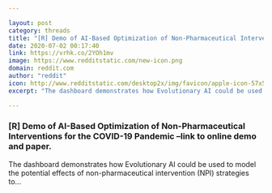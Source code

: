 ```yaml
---

layout: post
category: threads
title: "[R] Demo of AI-Based Optimization of Non-Pharmaceutical Interventions for the COVID-19 Pandemic –link to online demo and paper."
date: 2020-07-02 00:17:40
link: https://vrhk.co/2YOh1mv
image: https://www.redditstatic.com/new-icon.png
domain: reddit.com
author: "reddit"
icon: http://www.redditstatic.com/desktop2x/img/favicon/apple-icon-57x57.png
excerpt: "The dashboard demonstrates how Evolutionary AI could be used to model the potential effects of non-pharmaceutical intervention (NPI) strategies to..."

---
```


### [R] Demo of AI-Based Optimization of Non-Pharmaceutical Interventions for the COVID-19 Pandemic –link to online demo and paper.

The dashboard demonstrates how Evolutionary AI could be used to model the potential effects of non-pharmaceutical intervention (NPI) strategies to...